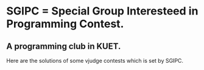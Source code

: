 # SGIPC = Special Group Interesteed in Programming Contest.
## A programming club in KUET.

Here are the solutions of some vjudge contests which is set by SGIPC.  

